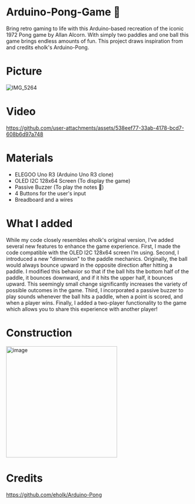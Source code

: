 # Arduino-Pong-Game 🏓

Bring retro gaming to life with this Arduino-based recreation of the iconic 1972 Pong game by Allan Alcorn. With simply two paddles and one ball this game brings endless amounts of fun. This project draws inspiration from and credits eholk's Arduino-Pong. 

# Picture

![IMG_5264](https://github.com/user-attachments/assets/c0a7cc1e-ae65-4cf6-926b-60b4e4182943)

# Video

https://github.com/user-attachments/assets/538eef77-33ab-4178-bcd7-608b6d97a748

# Materials

* ELEGOO Uno R3 (Arduino Uno R3 clone)
* OLED I2C 128x64 Screen (To display the game)
* Passive Buzzer (To play the notes 🎵)
* 4 Buttons for the user's input
* Breadboard and a wires

# What I added

While my code closely resembles eholk's original version, I’ve added several new features to enhance the game experience. First, I made the code compatible with the OLED I2C 128x64 screen I’m using. Second, I introduced a new "dimension" to the paddle mechanics. Originally, the ball would always bounce upward in the opposite direction after hitting a paddle. I modified this behavior so that if the ball hits the bottom half of the paddle, it bounces downward, and if it hits the upper half, it bounces upward. This seemingly small change significantly increases the variety of possible outcomes in the game. Third, I incorporated a passive buzzer to play sounds whenever the ball hits a paddle, when a point is scored, and when a player wins. Finally, I added a two-player functionality to the game which allows you to share this experience with another player!

# Construction

<img width="301" alt="image" src="https://github.com/user-attachments/assets/86c1afd4-3b5d-48e7-86b4-b089932233a0" />


# Credits
https://github.com/eholk/Arduino-Pong

